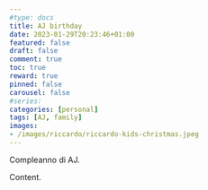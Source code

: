 ```yaml
---
#type: docs
title: AJ birthday
date: 2023-01-29T20:23:46+01:00
featured: false
draft: false
comment: true
toc: true
reward: true
pinned: false
carousel: false
#series:
categories: [personal]
tags: [AJ, family]
images:
- /images/riccardo/riccardo-kids-christmas.jpeg
---
```


Compleanno di AJ.

<!--more-->

Content.
